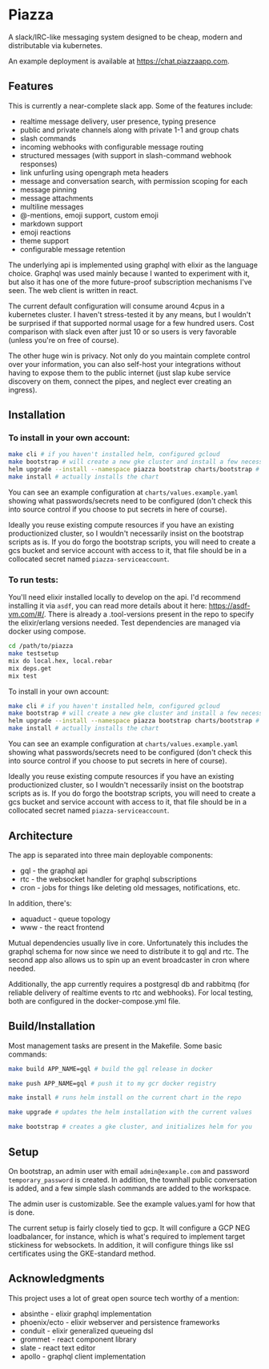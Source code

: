 # Piazza

A slack/IRC-like messaging system designed to be cheap, modern and distributable via kubernetes.

An example deployment is available at https://chat.piazzaapp.com.

## Features

This is currently a near-complete slack app.  Some of the features include:

* realtime message delivery, user presence, typing presence
* public and private channels along with private 1-1 and group chats
* slash commands
* incoming webhooks with configurable message routing
* structured messages (with support in slash-command webhook responses)
* link unfurling using opengraph meta headers
* message and conversation search, with permission scoping for each
* message pinning
* message attachments
* multiline messages
* @-mentions, emoji support, custom emoji
* markdown support
* emoji reactions
* theme support
* configurable message retention

The underlying api is implemented using graphql with elixir as the language choice.  Graphql was used mainly because I wanted to experiment with it, but also it has one of the more future-proof subscription mechanisms I've seen. The web client is written in react.

The current default configuration will consume around 4cpus in a kubernetes cluster.  I haven't stress-tested it by any means, but I wouldn't be surprised if that supported normal usage for a few hundred users.  Cost comparison with slack even after just 10 or so users is very favorable (unless you're on free of course).

The other huge win is privacy.  Not only do you maintain complete control over your information, you can also self-host your integrations without having to expose them to the public internet (just slap kube service discovery on them, connect the pipes, and neglect ever creating an ingress).

## Installation

### To install in your own account:

```bash
make cli # if you haven't installed helm, configured gcloud
make bootstrap # will create a new gke cluster and install a few necessary tools if you haven't already
helm upgrade --install --namespace piazza bootstrap charts/bootstrap # if you need to create the bucket, install external dns
make install # actually installs the chart
```

You can see an example configuration at `charts/values.example.yaml` showing what passwords/secrets need to be configured (don't check this into source control if you choose to put secrets in here of course).

Ideally you reuse existing compute resources if you have an existing productionized cluster, so I wouldn't necessarily insist on the bootstrap scripts as is.  If you do forgo the bootstrap scripts, you will need to create a gcs bucket and service account with access to it, that file should be in a collocated secret named `piazza-serviceaccount`.

### To run tests:

You'll need elixir installed locally to develop on the api.  I'd recommend installing it via `asdf`, you can read more details about it here: https://asdf-vm.com/#/. There is already a .tool-versions present in the repo to specify the elixir/erlang versions needed.  Test dependencies are managed via docker using compose.

```bash
cd /path/to/piazza
make testsetup
mix do local.hex, local.rebar
mix deps.get
mix test
```

To install in your own account:

```bash
make cli # if you haven't installed helm, configured gcloud
make bootstrap # will create a new gke cluster and install a few necessary tools if you haven't already
helm upgrade --install --namespace piazza bootstrap charts/bootstrap # if you need to create the bucket, install external dns
make install # actually installs the chart
```

You can see an example configuration at `charts/values.example.yaml` showing what passwords/secrets need to be configured (don't check this into source control if you choose to put secrets in here of course).

Ideally you reuse existing compute resources if you have an existing productionized cluster, so I wouldn't necessarily insist on the bootstrap scripts as is.  If you do forgo the bootstrap scripts, you will need to create a gcs bucket and service account with access to it, that file should be in a collocated secret named `piazza-serviceaccount`.

## Architecture
The app is separated into three main deployable components:

* gql - the graphql api
* rtc - the websocket handler for graphql subscriptions
* cron - jobs for things like deleting old messages, notifications, etc.

In addition, there's:

* aquaduct - queue topology
* www - the react frontend

Mutual dependencies usually live in core.  Unfortunately this includes the graphql schema for now since we need to distribute it to gql and rtc.  The second app also allows us to spin up an event broadcaster in cron where needed.

Additionally, the app currently requires a postgresql db and rabbitmq (for reliable delivery of realtime events to rtc and webhooks).  For local testing, both are configured in the docker-compose.yml file.

## Build/Installation

Most management tasks are present in the Makefile.  Some basic commands:

```bash
make build APP_NAME=gql # build the gql release in docker

make push APP_NAME=gql # push it to my gcr docker registry

make install # runs helm install on the current chart in the repo

make upgrade # updates the helm installation with the current values

make bootstrap # creates a gke cluster, and initializes helm for you
```

## Setup

On bootstrap, an admin user with email `admin@example.com` and password `temporary_password` is created.  In addition, the townhall public conversation is added, and a few simple slash commands are added to the workspace.

The admin user is customizable. See the example values.yaml for how that is done.

The current setup is fairly closely tied to gcp.  It will configure a GCP NEG loadbalancer, for instance, which is what's required to implement target stickiness for websockets.  In addition, it will configure things like ssl certificates using the GKE-standard method.

## Acknowledgments

This project uses a lot of great open source tech worthy of a mention:

* absinthe - elixir graphql implementation
* phoenix/ecto - elixir webserver and persistence frameworks
* conduit - elixir generalized queueing dsl
* grommet - react component library
* slate - react text editor
* apollo - graphql client implementation